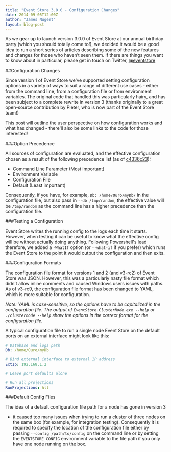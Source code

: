 ```yaml
---
title: "Event Store 3.0.0 - Configuration Changes"
date: 2014-09-05T12:00Z
author: "James Nugent"
layout: blog-post
---
```


<p class="lead">As we gear up to launch version 3.0.0 of Event Store at our annual birthday party (which you should totally come to!), we decided it would be a good idea to run a short series of articles describing some of the new features and changes for those who haven’t seen them. If there are things you want to know about in particular, please get in touch on Twitter, <a href="https://twitter.com/eventstore">@eventstore</a></p>

##Configuration Changes

Since version 1 of Event Store we've supported setting configuration options in
a variety of ways to suit a range of different use cases - either from the
command line, from a configuration file or from environment variables. The
original code that handled this was particularly hairy, and has been subject to
a complete rewrite in version 3 (thanks originally to a great open-source
contribution by Pieter, who is now part of the Event
Store team!)

This post will outline the user perspective on how configuration works and what
has changed - there'll also be some links to the code for those interested!

###Option Precedence

All sources of configuration are evaluated, and the effective configuration
chosen as a result of the following precedence list (as of
[c4336c23](https://github.com/EventStore/EventStore/commit/c4336c234f15a2bf3807ec6960031015f8ceac83)):

- Command Line Parameter (Most important)
- Environment Variable
- Configuration File
- Default (Least important)

Consequently, if you have, for example, `Db: /home/Ouro/myDb/` in the
configuration file, but also pass in `--db /tmp/random`, the effective value
will be `/tmp/random` as the command line has a higher precedence than the
configuration file.

###Testing a Configuration

Event Store writes the running config to the logs each time it starts. However,
when testing it can be useful to know what the effective config will be without
actually doing anything. Following Powershell's lead therefore, we added a
`-WhatIf` option (or `--what-if` if you prefer) which runs the Event Store to
the point it would output the configuration and then exits.

###Configuration Formats

The configuration file format for versions 1 and 2 (and v3-rc2) of Event Store
was JSON. However, this was a particularly nasty file format which didn’t allow
inline comments and caused Windows users issues with paths. As of v3-rc9, the
configuration file format has been changed to YAML, which is more suitable for
configuration.

*Note: YAML is case-sensitive, so the options have to be capitalized in the
configuration file. The output of `EventStore.ClusterNode.exe --help` or
`./clusternode --help` show the options in the correct format for the
configuration file.*

A typical configuration file to run a single node Event Store on the default
ports on an external interface might look like this:

```yaml
# Database and logs path
Db: /home/Ouro/myDb

# Bind external interface to external IP address
ExtIp: 192.168.1.2

# Leave port defaults alone

# Run all projections
RunProjections: All
```

###Default Config Files

The idea of a default configuration file path for a node has gone in version 3
- it caused too many issues when trying to run a cluster of three nodes on the
same box (for example, for integration testing). Consequently it is required to
specify the location of the configuration file either by passing `--config
/path/to/config` on the command line or by setting the `EVENTSTORE_CONFIG`
environment variable to the file path if you only have one node running on the
box.
